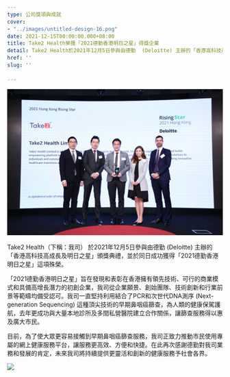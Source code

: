 ```yaml
---
type: 公司獎項與成就
cover:
- "../images/untitled-design-16.png"
date: 2021-12-15T00:00:00.000+08:00
title: Take2 Health榮獲「2021德勤香港明日之星」得獎企業
detail: Take2 Health於2021年12月5日參與由德勤  (Deloitte) 主辦的「香港高科技高成長及明日之星」頒獎典禮，並於同日成功獲得「2021德勤香港明日之星」這項殊榮。
href: ''
slug: ''

---
```

![](../images/untitled-design-19.png)

Take2 Health（下稱：我司） 於2021年12月5日參與由德勤  (Deloitte) 主辦的「香港高科技高成長及明日之星」頒獎典禮，並於同日成功獲得「2021德勤香港明日之星」這項殊榮。

「2021德勤香港明日之星」旨在發現和表彰在香港擁有領先技術、可行的商業模式和具備高增長潛力的初創企業，我司從企業願景、創始團隊、技術創新和行業前景等範疇均備受認可。我司一直堅持利用結合了PCR和次世代DNA測序 (Next-generation Sequencing) 這種頂尖技術的早期鼻咽癌篩查，為人類的健康保駕護航，去年更成功與大量本地診所及多間私營醫院建立合作關係，讓篩查服務得以惠及廣大市民。

目前，為了使大眾更容易接觸到早期鼻咽癌篩查服務，我司正致力推動市民使用專屬的網上健康服務平台，讓服務更高效、方便和快捷。在此再次感謝德勤對我司業務和發展的肯定，未來我司將持續提供更靈活和創新的健康服務予社會各界。

![](../images/untitled-design-17.png)